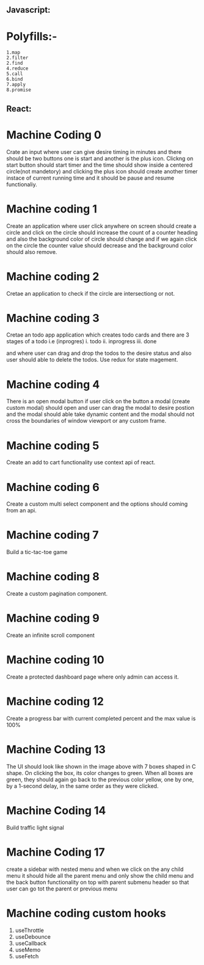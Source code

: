 ## Javascript:

# Polyfills:-

    1.map
    2.filter
    2.find
    4.reduce
    5.call
    6.bind
    7.apply
    8.promise

## React:

# Machine Coding 0

Crate an input where user can give desire timing in minutes and there should be two buttons one is start and another is the plus icon.
Clickng on start button should start timer and the time should show inside a centered circle(not mandetory) and clicking the plus icon should create another timer instace of current running time and it should be pause and resume functionaliy.

# Machine coding 1

Create an application where user click anywhere on screen should create a circle and click on the circle should increase the count of a counter heading and also the background color of circle should change and if we again click on the circle the counter value should decrease and the background color should also remove.

# Machine coding 2

Cretae an application to check if the circle are intersectiong or not.

# Machine coding 3

Cretae an todo app application which creates todo cards and there are 3 stages of a todo i.e (inprogres)
i. todo
ii. inprogress
iii. done

and where user can drag and drop the todos to the desire status and also user should able to delete the todos. Use redux for state magement.

# Machine coding 4

There is an open modal button if user click on the button a modal (create custom modal) should open and user can drag the modal to desire postion and the modal should able take dynamic content and the modal should not cross the boundaries of window viewport or any custom frame.

# Machine coding 5

Create an add to cart functionality use context api of react.

# Machine coding 6

Create a custom multi select component and the options should coming from an api.

# Machine coding 7

Build a tic-tac-toe game

# Machine coding 8

Create a custom pagination component.

# Machine coding 9

Create an infinite scroll component

# Machine coding 10

Create a protected dashboard page where only admin can access it.

# Machine coding 12

Create a progress bar with current completed percent and the max value is 100%

# Machine Coding 13

The UI should look like shown in the image above with 7 boxes shaped in C shape.
On clicking the box, its color changes to green.
When all boxes are green, they should again go back to the previous color yellow, one by one, by a 1-second delay, in the same order as they were clicked.

# Machine Coding 14

Build traffic light signal

# Machine Coding 17
create a sidebar with nested menu and when we click on the any child menu it should hide all the parent menu and only show the child menu and the back button functionality on top with parent submenu header so that user can go tot the parent or previous menu


# Machine coding custom hooks

1. useThrottle
2. useDebounce
3. useCallback
4. useMemo
5. useFetch
